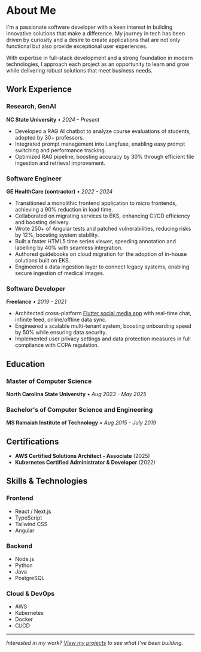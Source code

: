 # About Me

I'm a passionate software developer with a keen interest in building innovative solutions that make a difference. My journey in tech has been driven by curiosity and a desire to create applications that are not only functional but also provide exceptional user experiences.

With expertise in full-stack development and a strong foundation in modern technologies, I approach each project as an opportunity to learn and grow while delivering robust solutions that meet business needs.

## Work Experience

### Research, GenAI
**NC State University** • *2024 - Present*

- Developed a RAG AI chatbot to analyze course evaluations of students, adopted by 30+ professors.
- Integrated prompt management into Langfuse, enabling easy prompt switching and performance tracking.
- Optimized RAG pipeline, boosting accuracy by 30% through efficient file ingestion and retrieval improvement.

### Software Engineer
**GE HealthCare (contractor)** • *2022 - 2024*

- Transitioned a monolithic frontend application to micro frontends, achieving a 90% reduction in load time.
- Collaborated on migrating services to EKS, enhancing CI/CD efficiency and boosting delivery.
- Wrote 250+ of Angular tests and patched vulnerabilities, reducing risks by 12%, boosting system stability.
- Built a faster HTML5 time series viewer, speeding annotation and labelling by 40% with seamless integration.
- Authored guidebooks on cloud migration for the adoption of in-house solutions built on EKS.
- Engineered a data ingestion layer to connect legacy systems, enabling secure ingestion of medical images.

### Software Developer
**Freelance** • *2019 - 2021*

- Architected cross-platform [Flutter social media app](https://qr1.be/16PB) with real-time chat, infinite feed, online/offline data sync.
- Engineered a scalable multi-tenant system, boosting onboarding speed by 50% while ensuring data security.
- Implemented user privacy settings and data protection measures in full compliance with CCPA regulation.

## Education

### Master of Computer Science
**North Carolina State University** • *Aug 2023 - May 2025*

### Bachelor's of Computer Science and Engineering
**MS Ramaiah Institute of Technology** • *Aug 2015 - July 2019*

## Certifications

- **AWS Certified Solutions Architect - Associate** (2025)
- **Kubernetes Certified Administrator & Developer** (2022)

## Skills & Technologies

### Frontend
- React / Next.js
- TypeScript
- Tailwind CSS
- Angular

### Backend
- Node.js
- Python
- Java
- PostgreSQL

### Cloud & DevOps
- AWS
- Kubernetes
- Docker
- CI/CD

---

*Interested in my work? [View my projects](/projects) to see what I've been building.* 
